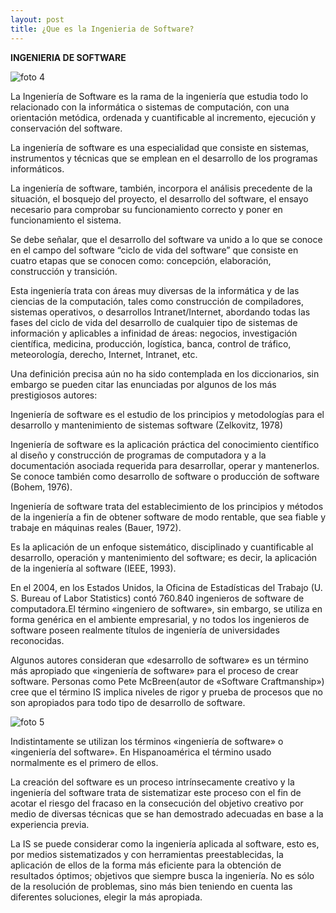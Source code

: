 ```yaml
---
layout: post
title: ¿Que es la Ingenieria de Software?
---
```


**INGENIERIA DE SOFTWARE**



![foto 4](https://user-images.githubusercontent.com/69336097/90589922-e28d0400-e1a4-11ea-83d5-77904075c30d.jpg)


La Ingeniería de Software es la rama de la ingeniería que estudia todo lo relacionado con
la informática o  sistemas de computación, con una orientación metódica, ordenada y
cuantificable al incremento, ejecución y conservación del software.

La ingeniería de software es una especialidad que consiste en sistemas, instrumentos y
técnicas que se emplean en el desarrollo de los programas informáticos.

La ingeniería de software, también, incorpora el análisis precedente de la situación, el
bosquejo del proyecto, el desarrollo del software, el ensayo necesario para comprobar  su
funcionamiento correcto y poner en funcionamiento el sistema.

Se debe señalar, que el desarrollo del software va unido a lo que se conoce en el campo del
software “ciclo de vida del software” que consiste en cuatro etapas que se conocen como:
concepción, elaboración, construcción y transición.

Esta ingeniería trata con áreas muy diversas de la informática y de las ciencias de la computación, tales como construcción de compiladores, sistemas operativos, o desarrollos Intranet/Internet, abordando todas las fases del ciclo de vida del desarrollo de cualquier tipo de sistemas de información y aplicables a infinidad de áreas: negocios, investigación científica, medicina, producción, logística, banca, control de tráfico, meteorología, derecho, Internet, Intranet, etc.

Una definición precisa aún no ha sido contemplada en los diccionarios, sin embargo se pueden citar las enunciadas por algunos de los más prestigiosos autores:

Ingeniería de software es el estudio de los principios y metodologías para el desarrollo y mantenimiento de sistemas software (Zelkovitz, 1978)

Ingeniería de software es la aplicación práctica del conocimiento científico al diseño y construcción de programas de computadora y a la documentación asociada requerida         para desarrollar, operar y mantenerlos. Se conoce también como desarrollo de software o producción de software (Bohem, 1976).

Ingeniería de software trata del establecimiento de los principios y métodos de la ingeniería a fin de obtener software de modo rentable, que sea fiable y trabaje en             máquinas reales (Bauer, 1972).

Es la aplicación de un enfoque sistemático, disciplinado y cuantificable al desarrollo, operación y mantenimiento del software; es decir, la aplicación de la ingeniería al      software (IEEE, 1993).


En el 2004, en los Estados Unidos, la Oficina de Estadísticas del Trabajo (U. S. Bureau of Labor Statistics) contó 760.840 ingenieros de software de computadora.El término «ingeniero de software», sin embargo, se utiliza en forma genérica en el ambiente empresarial, y no todos los ingenieros de software poseen realmente títulos de ingeniería de universidades reconocidas.

Algunos autores consideran que «desarrollo de software» es un término más apropiado que «ingeniería de software» para el proceso de crear software. Personas como Pete McBreen(autor de «Software Craftmanship») cree que el término IS implica niveles de rigor y prueba de procesos que no son apropiados para todo tipo de desarrollo de software.

![foto 5](https://user-images.githubusercontent.com/69336097/90590223-9a221600-e1a5-11ea-97d6-fb5e2fda0e3f.jpg)

Indistintamente se utilizan los términos «ingeniería de software» o «ingeniería del software». En Hispanoamérica el término usado normalmente es el primero de ellos.

La creación del software es un proceso intrínsecamente creativo y la ingeniería del software trata de sistematizar este proceso con el fin de acotar el riesgo del fracaso en la consecución del objetivo creativo por medio de diversas técnicas que se han demostrado adecuadas en base a la experiencia previa.

La IS se puede considerar como la ingeniería aplicada al software, esto es, por medios sistematizados y con herramientas preestablecidas, la aplicación de ellos de la forma más eficiente para la obtención de resultados óptimos; objetivos que siempre busca la ingeniería. No es sólo de la resolución de problemas, sino más bien teniendo en cuenta las diferentes soluciones, elegir la más apropiada.
